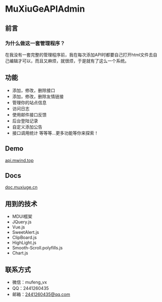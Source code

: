 # MuXiuGeAPIAdmin
## 前言
### 为什么做这一套管理程序？
在我没有一套完整的管理程序前，我在每次添加API时都要自己打开html文件去自己编辑才可以，而且又麻烦，就很烦，于是就有了这么一个系统。

## 功能
+ 添加，修改，删除接口
+ 添加，修改，删除友情链接
+ 管理你的站点信息
+ 访问日志
+ 使用邮件接口反馈
+ 后台登陆记录
+ 自定义添加公告
+ 接口调用统计
等等等...更多功能等你来探索！

## Demo 
[api.mwind.top](https://api.mwind.top/)

## Docs
[doc.muxiuge.cn](http://doc.muxiuge.cn/)

## 用到的技术
+ MDUI框架
+ JQuery.js
+ Vue.js
+ SweetAlert.js
+ ClipBoard.js
+ HighLight.js
+ Smooth-Scroll.polyfills.js
+ Chart.js

## 联系方式
+ 微信：mufeng_vx
+ QQ：2441260435
+ 邮箱：2441260435@qq.com
